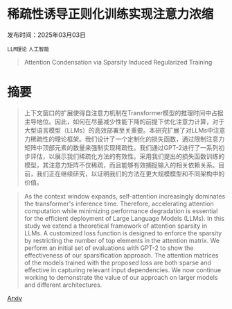 # 稀疏性诱导正则化训练实现注意力浓缩

发布时间：2025年03月03日

`LLM理论` `人工智能`

> Attention Condensation via Sparsity Induced Regularized Training

# 摘要

> 上下文窗口的扩展使得自注意力机制在Transformer模型的推理时间中占据主导地位。因此，如何在尽量减少性能下降的前提下优化注意力计算，对于大型语言模型（LLMs）的高效部署至关重要。本研究扩展了对LLMs中注意力稀疏性的理论框架。我们设计了一个定制化的损失函数，通过限制注意力矩阵中顶部元素的数量来强制实现稀疏性。我们通过GPT-2进行了一系列初步评估，以展示我们稀疏化方法的有效性。采用我们提出的损失函数训练的模型，其注意力矩阵不仅稀疏，而且能够有效捕捉输入的相关依赖关系。目前，我们正在继续研究，以证明我们的方法在更大规模模型和不同架构中的价值。

> As the context window expands, self-attention increasingly dominates the transformer's inference time. Therefore, accelerating attention computation while minimizing performance degradation is essential for the efficient deployment of Large Language Models (LLMs). In this study we extend a theoretical framework of attention sparsity in LLMs. A customized loss function is designed to enforce the sparsity by restricting the number of top elements in the attention matrix. We perform an initial set of evaluations with GPT-2 to show the effectiveness of our sparsification approach. The attention matrices of the models trained with the proposed loss are both sparse and effective in capturing relevant input dependencies. We now continue working to demonstrate the value of our approach on larger models and different architectures.

[Arxiv](https://arxiv.org/abs/2503.01564)